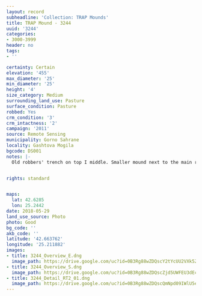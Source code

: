 ```yaml
---
layout: record
subheadline: 'Collection: TRAP Mounds'
title: TRAP Mound - 3244
uuid: '3244'
categories:
- 3000-3999
header: no
tags:
- ''

certainty: Certain
elevation: '455'
max_diameter: '25'
min_diameter: '25'
height: '4'
size_category: Medium
surrounding_land_use: Pasture
surface_condition: Pasture
robbed: Yes
crm_condition: '3'
crm_intactness: '2'
campaign: '2011'
source: Remote Sensing
municipality: Gorno Sahrane
locality: Gashtova Mogila
bgcode: DS001
notes: |-
  Old robbers' trench on top I middle. Smaller mound next to the main robbers' trench on the south side. Side of mound taken off on western side.


rights: standard


maps:
  lat: 42.6285
  lon: 25.2442
date: 2018-05-29
land_use_source: Photo
photo: Good
bg_code: ''
akb_code: ''
latitude: '42.663762'
longitude: '25.211882'
images:
- title: 3244_Overview_E.dng
  image_path: https://drive.google.com/uc?id=0B3Rg88wZDQscY2tYcUU2VXk5Zkk
- title: 3244_Overview_S.dng
  image_path: https://drive.google.com/uc?id=0B3Rg88wZDQscZjd5UWFEU3dEcmc
- title: 3244_Detail_RT2_01.dng
  image_path: https://drive.google.com/uc?id=0B3Rg88wZDQscQmNpd09IWlU5eU0
---
```

